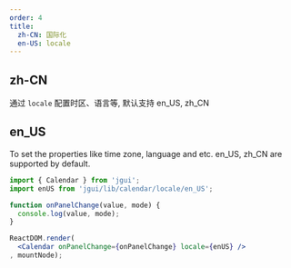```yaml
---
order: 4
title:
  zh-CN: 国际化
  en-US: locale
---
```


## zh-CN

通过 `locale` 配置时区、语言等, 默认支持 en_US, zh_CN

## en_US

To set the properties like time zone, language and etc. en_US, zh_CN are supported by default.

````jsx
import { Calendar } from 'jgui';
import enUS from 'jgui/lib/calendar/locale/en_US';

function onPanelChange(value, mode) {
  console.log(value, mode);
}

ReactDOM.render(
  <Calendar onPanelChange={onPanelChange} locale={enUS} />
, mountNode);
````
